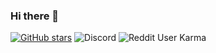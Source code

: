 ### Hi there 👋
















[![GitHub stars](https://img.shields.io/github/stars/radi3402/radi3402?color=green)](https://github.com/radi3402/radi3402/stargazers)
![Discord](https://img.shields.io/discord/177489118060609537?label=Discord&style=plastic)
![Reddit User Karma](https://img.shields.io/reddit/user-karma/combined/radi3402?style=social)

<!--
**radi3402/radi3402** is a ✨ _special_ ✨ repository because its `README.md` (this file) appears on your GitHub profile.

Here are some ideas to get you started:

- 🔭 I’m currently working on ...
- 🌱 I’m currently learning ...
- 👯 I’m looking to collaborate on ...
- 🤔 I’m looking for help with ...
- 💬 Ask me about ...
- 📫 How to reach me: ...
- 😄 Pronouns: ...
- ⚡ Fun fact: ...
-->
